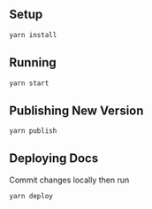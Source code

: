 ## Setup

```sh
yarn install
```

## Running

```sh
yarn start
```

## Publishing New Version

```sh
yarn publish
```

## Deploying Docs

Commit changes locally then run

```sh
yarn deploy
```
